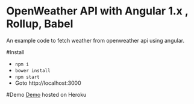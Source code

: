 # OpenWeather API with Angular 1.x , Rollup, Babel 
   An example code to fetch weather from openweather api
   using angular.
   
   
#Install
   - `npm i`
   - `bower install`
   - `npm start`
   - Goto http://localhost:3000

#Demo
   [Demo](https://openweatherz.herokuapp.com/) hosted on Heroku